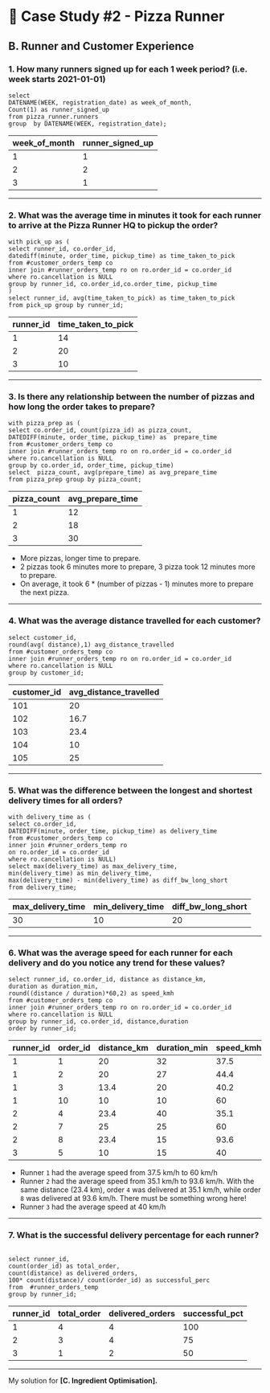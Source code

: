 # 🍕 Case Study #2 - Pizza Runner
## B. Runner and Customer Experience

### 1. How many runners signed up for each 1 week period? (i.e. week starts 2021-01-01)
```TSQL
select 
DATENAME(WEEK, registration_date) as week_of_month,
Count(1) as runner_signed_up
from pizza_runner.runners
group  by DATENAME(WEEK, registration_date);
```
| week_of_month | runner_signed_up  |
|-------------|---------------|
| 1           | 1             |
| 2           | 2             |
| 3           | 1             |

---
### 2. What was the average time in minutes it took for each runner to arrive at the Pizza Runner HQ to pickup the order?
```TSQL
with pick_up as (
select runner_id, co.order_id,
datediff(minute, order_time, pickup_time) as time_taken_to_pick
from #customer_orders_temp co
inner join #runner_orders_temp ro on ro.order_id = co.order_id
where ro.cancellation is NULL
group by runner_id, co.order_id,co.order_time, pickup_time
)
select runner_id, avg(time_taken_to_pick) as time_taken_to_pick
from pick_up group by runner_id;
```
| runner_id | time_taken_to_pick  |
|-----------|---------------|
| 1         | 14            |
| 2         | 20            |
| 3         | 10            |

---
### 3. Is there any relationship between the number of pizzas and how long the order takes to prepare?
```TSQL
with pizza_prep as (
select co.order_id, count(pizza_id) as pizza_count,
DATEDIFF(minute, order_time, pickup_time) as  prepare_time
from #customer_orders_temp co
inner join #runner_orders_temp ro on ro.order_id = co.order_id
where ro.cancellation is NULL
group by co.order_id, order_time, pickup_time)
select  pizza_count, avg(prepare_time) as avg_prepare_time 
from pizza_prep group by pizza_count;
```
| pizza_count | avg_prepare_time  |
|-------------|----------------|
| 1           | 12             |
| 2           | 18             |
| 3           | 30             |

* More pizzas, longer time to prepare. 
* 2 pizzas took 6 minutes more to prepare, 3 pizza took 12 minutes more to prepare.
* On average, it took 6 * (number of pizzas - 1) minutes more to prepare the next pizza.

---
### 4. What was the average distance travelled for each customer?
```TSQL
select customer_id, 
round(avg( distance),1) avg_distance_travelled
from #customer_orders_temp co
inner join #runner_orders_temp ro on ro.order_id = co.order_id
where ro.cancellation is NULL
group by customer_id;
```
| customer_id | avg_distance_travelled  |
|-------------|-------------------|
| 101         | 20                |
| 102         | 16.7              |
| 103         | 23.4              |
| 104         | 10                |
| 105         | 25                |

---
### 5. What was the difference between the longest and shortest delivery times for all orders?
```TSQL
with delivery_time as (
select co.order_id, 
DATEDIFF(minute, order_time, pickup_time) as delivery_time
from #customer_orders_temp co
inner join #runner_orders_temp ro 
on ro.order_id = co.order_id
where ro.cancellation is NULL)
select max(delivery_time) as max_delivery_time, 
min(delivery_time) as min_delivery_time,
max(delivery_time) - min(delivery_time) as diff_bw_long_short
from delivery_time;
```
| max_delivery_time| min_delivery_time | diff_bw_long_short|
|------------------|-------------------|------------------|
| 30               | 10                | 20               |

---
### 6. What was the average speed for each runner for each delivery and do you notice any trend for these values?
```TSQL
select runner_id, co.order_id, distance as distance_km,
duration as duration_min, 
round((distance / duration)*60,2) as speed_kmh
from #customer_orders_temp co
inner join #runner_orders_temp ro on ro.order_id = co.order_id
where ro.cancellation is NULL
group by runner_id, co.order_id, distance,duration
order by runner_id;
```
| runner_id | order_id | distance_km | duration_min | speed_kmh  |
|-----------|----------|-------------|--------------|------------|
| 1         | 1        | 20          | 32           | 37.5       |
| 1         | 2        | 20          | 27           | 44.4       |
| 1         | 3        | 13.4        | 20           | 40.2       |
| 1         | 10       | 10          | 10           | 60         |
| 2         | 4        | 23.4        | 40           | 35.1       |
| 2         | 7        | 25          | 25           | 60         |
| 2         | 8        | 23.4        | 15           | 93.6       |
| 3         | 5        | 10          | 15           | 40         |

* Runner ```1``` had the average speed from 37.5 km/h to 60 km/h
* Runner ```2``` had the average speed from 35.1 km/h to 93.6 km/h. With the same distance (23.4 km), order ```4``` was delivered at 35.1 km/h, while order ```8``` was delivered at 93.6 km/h. There must be something wrong here!
* Runner ```3``` had the average speed at 40 km/h

---
### 7. What is the successful delivery percentage for each runner?
```TSQL

select runner_id,
count(order_id) as total_order,
count(distance) as delivered_orders,
100* count(distance)/ count(order_id) as successful_perc
from  #runner_orders_temp
group by runner_id;

```
| runner_id | total_order | delivered_orders | successful_pct  |
|-----------|-------------|------------------|-----------------|
| 1         | 4           | 4                | 100             |
| 2         | 3           | 4                | 75              |
| 3         | 1           | 2                | 50              |

---
My solution for **[C. Ingredient Optimisation].**
